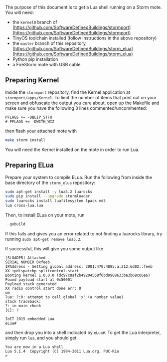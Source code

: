 The purpose of this document is to get a Lua shell running on a Storm mote. You will need:

* the `kernel0` branch of [https://github.com/SoftwareDefinedBuildings/stormport](https://github.com/SoftwareDefinedBuildings/stormport)
* TinyOS toolchain installed (follow instructions in the above repository)
* the `master` branch of this repository, [https://github.com/SoftwareDefinedBuildings/storm_elua](https://github.com/SoftwareDefinedBuildings/storm_elua)
* Python pip installation
* a FireStorm mote with USB cable

## Preparing Kernel

Inside the `stormport` repository, find the Kernel application at
`stormport/apps/Kernel`. To limit the number of items that print out on your
screen and obfuscate the output you care about, open up the Makefile and make
sure you have the following 3 lines commented/uncommented:

```make
PFLAGS += -DBLIP_STFU
# PFLAGS += -DWITH_WIZ
```

then flash your attached mote with

```bash
make storm install
```

You will need the Kernel installed on the mote in order to run Lua.

## Preparing ELua

Prepare your system to compile ELua. Run the following from inside the base
directory of the `storm_elua` repository:

```bash
sudo apt-get install -y lua5.2 luarocks
sudo pip install --upgrade stormloader
sudo luarocks install luafilesystem lpack md5
lua cross-lua.lua
```

Then, to install ELua on your mote, run

```bash
. gobuild
```

If this fails and gives you an error related to not finding a luarocks library, try running `sudo apt-get remove lua5.2`.

If successful, this will give you some output like 

```
[SLOADER] Attached
SERIAL NUMBER 0xfeeb
IPAddress - Setting global address: 2001:470:4885:a:212:6d02::feeb
XX ipdispatchp splitcontrol.start
Booting kernel 1.0.0.0 (dc97c8af2b49204568f0bd9908633ba3b68c06e6)
Found payload start at 0x50001
Payload stack generated
XX radio control start done err: 0
um
lua: ?:0: attempt to call global 'x' (a number value)
stack traceback:
?: in main chunk
[C]: ?

IoET 2015 embedded Lua
eLua# 
```

and then drop you into a shell indicated by `eLua#`. To get the Lua
interpreter, simply run `lua`, and you should get

```
You are now in a Lua shell
Lua 5.1.4  Copyright (C) 1994-2011 Lua.org, PUC-Rio
> 
```
